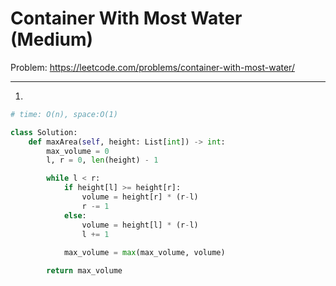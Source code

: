 Container With Most Water (Medium)
===

Problem: https://leetcode.com/problems/container-with-most-water/

---

1.
```python
# time: O(n), space:O(1)

class Solution:
    def maxArea(self, height: List[int]) -> int:
        max_volume = 0
        l, r = 0, len(height) - 1

        while l < r:
            if height[l] >= height[r]:
                volume = height[r] * (r-l)
                r -= 1
            else:
                volume = height[l] * (r-l)
                l += 1
            
            max_volume = max(max_volume, volume)

        return max_volume
```

